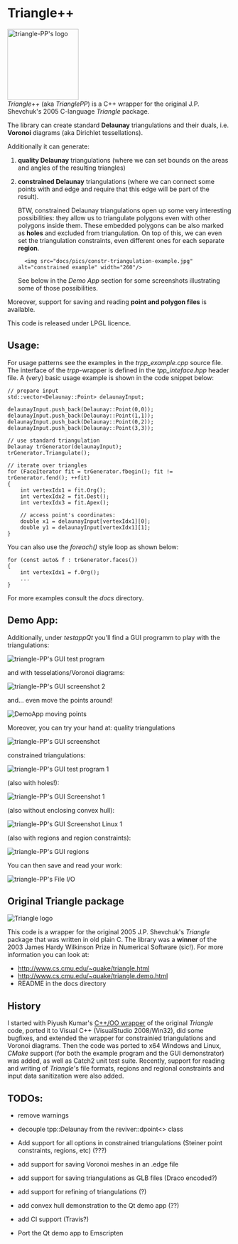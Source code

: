 # Triangle++
[comment]: # " ![triangle-PP's logo](triangle-PP-sm.jpg) "
<img src="triangle-PP-sm.jpg" alt="triangle-PP's logo" width="160"/><br/>*Triangle++* (aka *TrianglePP*) is a C++ wrapper for the original J.P. Shevchuk's 2005 C-language *Triangle* package. 

The library can create standard **Delaunay** triangulations and their duals, i.e. **Voronoi** diagrams (aka Dirichlet tessellations). 

Additionally it can generate:
 1. **quality Delaunay** triangulations (where we can set bounds on the areas and angles of the resulting triangles) 
 2. **constrained Delaunay** triangulations (where we can connect some points with and edge and require that this edge will be part of the result). 

    BTW, constrained Delaunay triangulations open up some very interesting possibilities: they allow us to triangulate polygons even with other polygons inside them. These embedded polygons can be also marked as **holes** and excluded from triangulation. On top of this, we can even set the triangulation constraints, even different ones for each separate **region**.   
    
          <img src="docs/pics/constr-triangulation-example.jpg" alt="constrained example" width="260"/>
    
    See below in the *Demo App* section for some screenshots illustrating some of those possibilities.    

Moreover, support for saving and reading **point and polygon files** is available.

This code is released under LPGL licence.

## Usage:

For usage patterns see the examples in the *trpp_example.cpp* source file. The interface of the *trpp*-wrapper is defined in the *tpp_inteface.hpp* header file. A (very) basic usage example is shown in the code snippet below:

    // prepare input
    std::vector<Delaunay::Point> delaunayInput;
    
    delaunayInput.push_back(Delaunay::Point(0,0));
    delaunayInput.push_back(Delaunay::Point(1,1));
    delaunayInput.push_back(Delaunay::Point(0,2));
    delaunayInput.push_back(Delaunay::Point(3,3));

    // use standard triangulation
    Delaunay trGenerator(delaunayInput);
    trGenerator.Triangulate();

    // iterate over triangles
    for (FaceIterator fit = trGenerator.fbegin(); fit != trGenerator.fend(); ++fit)
    {
        int vertexIdx1 = fit.Org(); 
        int vertexIdx2 = fit.Dest();
        int vertexIdx3 = fit.Apex();

        // access point's coordinates: 
        double x1 = delaunayInput[vertexIdx1][0];
        double y1 = delaunayInput[vertexIdx1][1];
    }

You can also use the *foreach()* style loop as shown below:

    for (const auto& f : trGenerator.faces())
    {
        int vertexIdx1 = f.Org();
        ...
    }

For more examples consult the *docs* directory.

## Demo App:

Additionally, under *testappQt* you'll find a GUI programm to play with the triangulations:

![triangle-PP's GUI test program](docs/pics/triangle-pp-testApp.gif)

and with tesselations/Voronoi diagrams:

![triangle-PP's GUI screenshot 2](docs/pics/triangle-pp-testApp-Voronoi.jpg)

and... even move the points around!

![DemoApp moving points](docs/pics/moving-the-points.gif)

Moreover, you can try your hand at: quality triangulations

![triangle-PP's GUI screenshot](docs/pics/triangle-pp-testApp-Constrained.jpg)

constrained triangulations:

![triangle-PP's GUI test program 1](docs/pics/tri-w-segment-constarints.gif)

(also with holes!):

![triangle-PP's GUI Screenshot 1](docs/pics/triangle-pp-testApp-with-hole.jpg)

(also without enclosing convex hull):

![triangle-PP's GUI Screenshot Linux 1](docs/pics/triangle-pp-Linux-constrained-with-hole.jpg)

(also with regions and region constraints):

![triangle-PP's GUI regions](docs/pics/triangle-pp-testApp-regions.jpg)

You can then save and read your work:

![triangle-PP's File I/O](docs/pics/triangle-pp-testApp-File_IO.jpg)

## Original Triangle package

![Triangle logo](T.gif) 

This code is a wrapper for the original 2005 J.P. Shevchuk's *Triangle* package that was written in old plain C. The library was a **winner** of the 2003 James Hardy Wilkinson Prize in Numerical Software (sic!).
For more information you can look at:
 - http://www.cs.cmu.edu/~quake/triangle.html
 - http://www.cs.cmu.edu/~quake/triangle.demo.html
 - README in the docs directory
 
## History

I started with Piyush Kumar's [C++/OO wrapper](https://bitbucket.org/piyush/triangle/overview) of the original *Triangle* code, ported it to Visual C++ (VisualStudio 2008/Win32), did some bugfixes, and extended the wrapper for constrainied triangulations and Voronoi diagrams. 
Then the code was ported to x64 Windows and Linux, *CMake* support (for both the example program and the GUI demonstrator) was added, as well as Catch2 unit test suite. 
Recently, support for reading and writing of *Triangle*'s file formats, regions and regional constraints and input data sanitization were also added.

## TODOs:
 - remove warnings

 - decouple tpp::Delaunay from the reviver::dpoint<> class

 - Add support for all options in constrained triangulations (Steiner point constraints, regions, etc) (???)
 - add support for saving Voronoi meshes in an .edge file
 - add support for saving triangulations as GLB files (Draco encoded?)

 - add support for refining of triangulations (?) 
 - add convex hull demonstration to the Qt demo app (??)
  
 - add CI support (Travis?)
 - Port the Qt demo app to Emscripten
